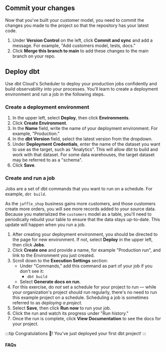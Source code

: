## Commit your changes

Now that you've built your customer model, you need to commit the changes you made to the project so that the repository has your latest code.

1. Under **Version Control** on the left, click **Commit and sync** and add a message. For example, "Add customers model, tests, docs."
2. Click **Merge this branch to main** to add these changes to the main branch on your repo.

## Deploy dbt

Use dbt Cloud's Scheduler to deploy your production jobs confidently and build observability into your processes. You'll learn to create a deployment environment and run a job in the following steps.

### Create a deployment environment

1. In the upper left, select **Deploy**, then click **Environments**.
2. Click **Create Environment**.
3. In the **Name** field, write the name of your deployment environment. For example, "Production."
4. In the **dbt Version** field, select the latest version from the dropdown.
5. Under **Deployment Credentials**, enter the name of the dataset you want to use as the target, such as "Analytics". This will allow dbt to build and work with that dataset. For some data warehouses, the target dataset may be referred to as a "schema".
6. Click **Save**.

### Create and run a job

Jobs are a set of dbt commands that you want to run on a schedule. For example, `dbt build`.

As the `jaffle_shop` business gains more customers, and those customers create more orders, you will see more records added to your source data. Because you materialized the `customers` model as a table, you'll need to periodically rebuild your table to ensure that the data stays up-to-date. This update will happen when you run a job.

1. After creating your deployment environment, you should be directed to the page for new environment. If not, select **Deploy** in the upper left, then click **Jobs**.
2. Click **Create one** and provide a name, for example "Production run", and link to the Environment you just created.
3. Scroll down to the **Execution Settings** section:
      * Under "Commands," add this command as part of your job if you don't see it:
        * `dbt build`
      * Select **Generate docs on run**.
4. For this exercise, do _not_ set a schedule for your project to run &mdash; while your organization's project should run regularly, there's no need to run this example project on a schedule. Scheduling a job is sometimes referred to as _deploying a project_.
5. Select **Save**, then click **Run now** to run your job.
6. Click the run and watch its progress under "Run history."
7. Once the run is complete, click **View Documentation** to see the docs for your project.

:::tip
Congratulations 🎉! You've just deployed your first dbt project!
:::

#### FAQs

<FAQ path="Runs/failed-prod-run" />


